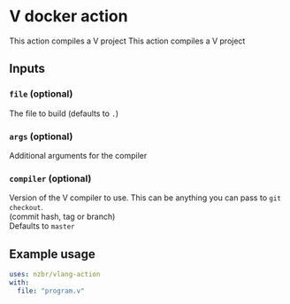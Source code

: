 # V docker action

This action compiles a V project
This action compiles a V project

## Inputs

### `file` (optional)

The file to build (defaults to `.`)

### `args` (optional)

Additional arguments for the compiler

### `compiler` (optional)

Version of the V compiler to use. This can be anything you can pass to `git checkout`.  
(commit hash, tag or branch)  
Defaults to `master`

## Example usage
```yaml
uses: nzbr/vlang-action
with:
  file: "program.v"
```